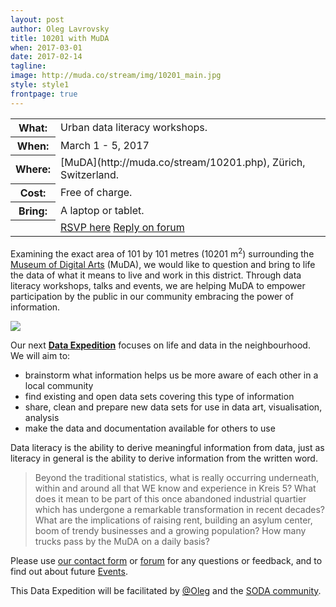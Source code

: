 ```yaml
---
layout: post
author: Oleg Lavrovsky
title: 10201 with MuDA
when: 2017-03-01
date: 2017-02-14
tagline:
image: http://muda.co/stream/img/10201_main.jpg
style: style1
frontpage: true
---
```


<table>
<tr><th>What:</th><td>Urban data literacy workshops.</td></tr>
<tr><th>When:</th><td>March 1 - 5, 2017</td></tr>
<tr><th>Where:</th><td>[MuDA](http://muda.co/stream/10201.php), Zürich, Switzerland.</td></tr>
<tr><th>Cost:</th><td>Free of charge.</td></tr>
<tr><th>Bring:</th><td>A laptop or tablet.</td></tr>
<tr><th></th><td><a href="https://www.facebook.com/events/157349754768822/#" class="button special">RSVP here</a>&nbsp;<a href="https://forum.schoolofdata.ch/t/1-5-3-i-o-ii-o-i/203" class="button special">Reply on forum</a></td></tr>
</table>

Examining the exact area of 101 by 101 metres (10201 m<sup>2</sup>) surrounding the [Museum of Digital Arts](http://muda.co/stream/10201.php) (MuDA), we would like to question and bring to life the data of what it means to live and work in this district. Through data literacy workshops, talks and events, we are helping MuDA to empower participation by the public in our community embracing the power of information.

![](http://muda.co/stream/img/10201_muda.jpg)

Our next **[Data Expedition](http://schoolofdata.org/data-expeditions/)** focuses on life and data in the neighbourhood. We will aim to:

- brainstorm what information helps us be more aware of each other in a local community
- find existing and open data sets covering this type of information
- share, clean and prepare new data sets for use in data art, visualisation, analysis
- make the data and documentation available for others to use

Data literacy is the ability to derive meaningful information from data, just as literacy in general is the ability to derive information from the written word.

> Beyond the traditional statistics, what is really occurring underneath, within and around all that WE know and experience in Kreis 5? What does it mean to be part of this once abandoned industrial quartier which has undergone a remarkable transformation in recent decades? What are the implications of raising rent, building an asylum center, boom of trendy businesses and a growing population? How many trucks pass by the MuDA on a daily basis?

Please use [our contact form](http://schoolofdata.ch#contact) or [forum](https://forum.schoolofdata.ch/) for any questions or feedback, and to find out about future [Events](https://forum.schoolofdata.ch/c/events).

This Data Expedition will be facilitated by [@Oleg](https://forum.schoolofdata.ch/users/oleg/) and the [SODA community](http://soda.camp).
